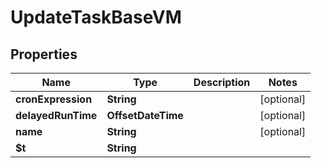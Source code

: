 

# UpdateTaskBaseVM


## Properties

| Name | Type | Description | Notes |
|------------ | ------------- | ------------- | -------------|
|**cronExpression** | **String** |  |  [optional] |
|**delayedRunTime** | **OffsetDateTime** |  |  [optional] |
|**name** | **String** |  |  [optional] |
|**$t** | **String** |  |  |



